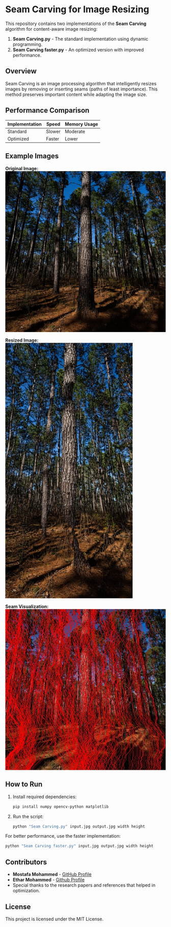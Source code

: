 # Seam Carving for Image Resizing

This repository contains two implementations of the **Seam Carving** algorithm for content-aware image resizing:

1. **Seam Carving.py** - The standard implementation using dynamic programming.
2. **Seam Carving faster.py** - An optimized version with improved performance.

## Overview

Seam Carving is an image processing algorithm that intelligently resizes images by removing or inserting seams (paths of least importance). This method preserves important content while adapting the image size.

## Performance Comparison

| Implementation | Speed | Memory Usage |
|---------------|--------|--------------|
| Standard      | Slower | Moderate |
| Optimized    | Faster | Lower |

## Example Images

**Original Image:**  
![Original](input.jpg)

**Resized Image:**  
![Resized](resized_image.jpg)

**Seam Visualization:**  
![Seam](seam_visualization.jpg)

## How to Run

1. Install required dependencies:
   ```bash
   pip install numpy opencv-python matplotlib
   ```
2. Run the script:
   ```bash
   python "Seam Carving.py" input.jpg output.jpg width height
   ```

For better performance, use the faster implementation:
   ```bash
   python "Seam Carving faster.py" input.jpg output.jpg width height
   ```

## Contributors

- **Mostafa Mohammed** - [GitHub Profile](https://github.com/your-profile)
- **Ethar Mohammed** -  [Github Profile](https://github.com/EtharAlshrqawy)
- Special thanks to the research papers and references that helped in optimization.

## License

This project is licensed under the MIT License.
